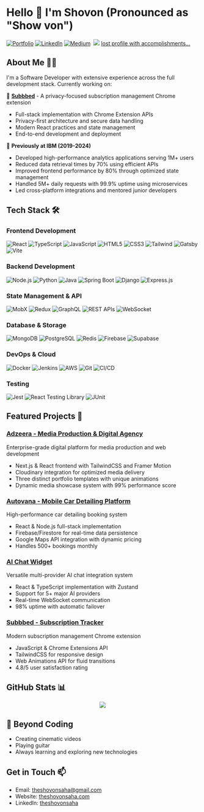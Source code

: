 # Hello 👋 I'm Shovon (Pronounced as "Show von")

[![Portfolio](https://img.shields.io/badge/Portfolio-theshovonsaha.com-blue?style=for-the-badge&logo=google-chrome&logoColor=white)](https://www.theshovonsaha.com)
[![LinkedIn](https://img.shields.io/badge/LinkedIn-Connect-blue?style=for-the-badge&logo=linkedin&logoColor=white)](https://www.linkedin.com/in/theshovonsaha)
[![Medium](https://img.shields.io/badge/Medium-Follow-black?style=for-the-badge&logo=medium&logoColor=white)](https://theshovonsaha.medium.com)
&nbsp;![](https://komarev.com/ghpvc/?username=theshovonsaha&color=brightgreen) [lost profile with accomplishments...](https://github.com/theshovon-zz)
## About Me 👨‍💻

I'm a Software Developer with extensive experience across the full development stack. Currently working on:

🚀 **[Subbbed](https://chromewebstore.google.com/detail/subbbed/kgdfjmaihpolhcglmggkpngafldbkino)** - A privacy-focused subscription management Chrome extension
- Full-stack implementation with Chrome Extension APIs
- Privacy-first architecture and secure data handling
- Modern React practices and state management
- End-to-end development and deployment

💼 **Previously at IBM (2019-2024)**
- Developed high-performance analytics applications serving 1M+ users
- Reduced data retrieval times by 70% using efficient APIs
- Improved frontend performance by 80% through optimized state management
- Handled 5M+ daily requests with 99.9% uptime using microservices
- Led cross-platform integrations and mentored junior developers

## Tech Stack 🛠

### Frontend Development
![React](https://img.shields.io/badge/React-61DAFB?style=flat&logo=react&logoColor=black)
![TypeScript](https://img.shields.io/badge/TypeScript-007ACC?style=flat&logo=typescript&logoColor=white)
![JavaScript](https://img.shields.io/badge/JavaScript-F7DF1E?style=flat&logo=javascript&logoColor=black)
![HTML5](https://img.shields.io/badge/HTML5-E34F26?style=flat&logo=html5&logoColor=white)
![CSS3](https://img.shields.io/badge/CSS3-1572B6?style=flat&logo=css3&logoColor=white)
![Tailwind](https://img.shields.io/badge/Tailwind-38B2AC?style=flat&logo=tailwind-css&logoColor=white)
![Gatsby](https://img.shields.io/badge/Gatsby-663399?style=flat&logo=gatsby&logoColor=white)
![Vite](https://img.shields.io/badge/Vite-646CFF?style=flat&logo=vite&logoColor=white)

### Backend Development
![Node.js](https://img.shields.io/badge/Node.js-339933?style=flat&logo=node.js&logoColor=white)
![Python](https://img.shields.io/badge/Python-3776AB?style=flat&logo=python&logoColor=white)
![Java](https://img.shields.io/badge/Java-007396?style=flat&logo=java&logoColor=white)
![Spring Boot](https://img.shields.io/badge/Spring_Boot-6DB33F?style=flat&logo=spring-boot&logoColor=white)
![Django](https://img.shields.io/badge/Django-092E20?style=flat&logo=django&logoColor=white)
![Express.js](https://img.shields.io/badge/Express.js-000000?style=flat&logo=express&logoColor=white)

### State Management & API
![MobX](https://img.shields.io/badge/MobX-FF9955?style=flat&logo=mobx&logoColor=white)
![Redux](https://img.shields.io/badge/Redux-764ABC?style=flat&logo=redux&logoColor=white)
![GraphQL](https://img.shields.io/badge/GraphQL-E10098?style=flat&logo=graphql&logoColor=white)
![REST APIs](https://img.shields.io/badge/REST_APIs-009688?style=flat&logo=api&logoColor=white)
![WebSocket](https://img.shields.io/badge/WebSocket-010101?style=flat&logo=socket.io&logoColor=white)

### Database & Storage
![MongoDB](https://img.shields.io/badge/MongoDB-47A248?style=flat&logo=mongodb&logoColor=white)
![PostgreSQL](https://img.shields.io/badge/PostgreSQL-336791?style=flat&logo=postgresql&logoColor=white)
![Redis](https://img.shields.io/badge/Redis-DC382D?style=flat&logo=redis&logoColor=white)
![Firebase](https://img.shields.io/badge/Firebase-FFCA28?style=flat&logo=firebase&logoColor=black)
![Supabase](https://img.shields.io/badge/Supabase-3ECF8E?style=flat&logo=supabase&logoColor=white)

### DevOps & Cloud
![Docker](https://img.shields.io/badge/Docker-2496ED?style=flat&logo=docker&logoColor=white)
![Jenkins](https://img.shields.io/badge/Jenkins-D24939?style=flat&logo=jenkins&logoColor=white)
![AWS](https://img.shields.io/badge/AWS-232F3E?style=flat&logo=amazon-aws&logoColor=white)
![Git](https://img.shields.io/badge/Git-F05032?style=flat&logo=git&logoColor=white)
![CI/CD](https://img.shields.io/badge/CI/CD-2088FF?style=flat&logo=github-actions&logoColor=white)

### Testing
![Jest](https://img.shields.io/badge/Jest-C21325?style=flat&logo=jest&logoColor=white)
![React Testing Library](https://img.shields.io/badge/Testing_Library-E33332?style=flat&logo=testing-library&logoColor=white)
![JUnit](https://img.shields.io/badge/JUnit-25A162?style=flat&logo=junit5&logoColor=white)

## Featured Projects 🌟

### [Adzeera - Media Production & Digital Agency](https://adzeera.com/)
Enterprise-grade digital platform for media production and web development
- Next.js & React frontend with TailwindCSS and Framer Motion
- Cloudinary integration for optimized media delivery
- Three distinct portfolio templates with unique animations
- Dynamic media showcase system with 99% performance score

### [Autovana - Mobile Car Detailing Platform](https://autovanacarwash.com)
High-performance car detailing booking system
- React & Node.js full-stack implementation
- Firebase/Firestore for real-time data persistence
- Google Maps API integration with dynamic pricing
- Handles 500+ bookings monthly

### [AI Chat Widget](https://anxius.netlify.app)
Versatile multi-provider AI chat integration system
- React & TypeScript implementation with Zustand
- Support for 5+ major AI providers
- Real-time WebSocket communication
- 98% uptime with automatic failover

### [Subbbed - Subscription Tracker](https://chromewebstore.google.com/detail/subbbed/kgdfjmaihpolhcglmggkpngafldbkino)
Modern subscription management Chrome extension
- JavaScript & Chrome Extensions API
- TailwindCSS for responsive design
- Web Animations API for fluid transitions
- 4.8/5 user satisfaction rating


## GitHub Stats 📊

<div align="center">
<!--   <div>
    <img src="https://github-readme-stats.vercel.app/api?username=theshovonsaha&show_icons=true&theme=dark" alt="GitHub Stats" />
  </div> -->
  <div>
    <img align="center" src="https://github-readme-stats.vercel.app/api/top-langs/?username=theshovonsaha&layout=compact&hide_border=true&&langs_count=10&show_icons=true&theme=transparent" />
  </div>
</div>

## 🎸 Beyond Coding
- Creating cinematic videos
- Playing guitar
- Always learning and exploring new technologies

## Get in Touch 📫
- Email: theshovonsaha@gmail.com
- Website: [theshovonsaha.com](https://www.theshovonsaha.com)
- LinkedIn: [theshovonsaha](https://linkedin.com/in/theshovonsaha)
